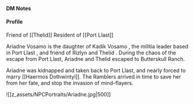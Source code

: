 #### DM Notes

#### Profile
Friend of [[Thelid]]
Resident of [[Port Llast]]


Ariadne Vosamo is the daughter of Kadik Vosamo , the militia leader based in Port Llast , and friend of Rizlyn and Thelid . During the chaos of the escape from Port Llast, Ariadne and Thelid escaped to Butterskull Ranch.

Ariadne was kidnapped and taken back to Port Llast, and nearly forced to marry [[Haermos Dothwintyl]]. The Ramblers arrived in time to save her from her fate, and stop the invasion of mind-flayers.

![[z_assets/NPCPortraits/Ariadne.jpg|500]]